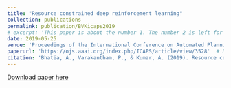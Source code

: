 ```yaml
---
title: "Resource constrained deep reinforcement learning"
collection: publications
permalink: publication/BVKicaps2019
# excerpt: 'This paper is about the number 1. The number 2 is left for future work.'
date: 2019-05-25
venue: 'Proceedings of the International Conference on Automated Planning and Scheduling'
paperurl: 'https://ojs.aaai.org/index.php/ICAPS/article/view/3528'  # Not necessarily a PDF. Can be an arxiv link or aaai link.
citation: 'Bhatia, A., Varakantham, P., & Kumar, A. (2019). Resource constrained deep reinforcement learning. In Proceedings of the International Conference on Automated Planning and Scheduling (Vol. 29, pp. 610-620).'
---
```


<!-- Everything written here will come on the paper's own webpage. All the above data except the excerpt will also appear automatically. -->

<!-- Should be a pdf link: -->
[Download paper here](https://bhatiaabhinav.github.io/files/BVKicaps2019.pdf)  
